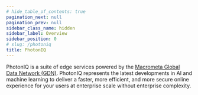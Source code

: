 ```yaml
---
# hide_table_of_contents: true
pagination_next: null
pagination_prev: null
sidebar_class_name: hidden
sidebar_label: Overview
sidebar_position: 0
# slug: /photoniq
title: PhotonIQ
---
```


PhotonIQ is a suite of edge services powered by the [Macrometa Global Data Network (GDN)](../index.md). PhotonIQ represents the latest developments in AI and machine learning to deliver a faster, more efficient, and more secure online experience for your users at enterprise scale without enterprise complexity.
